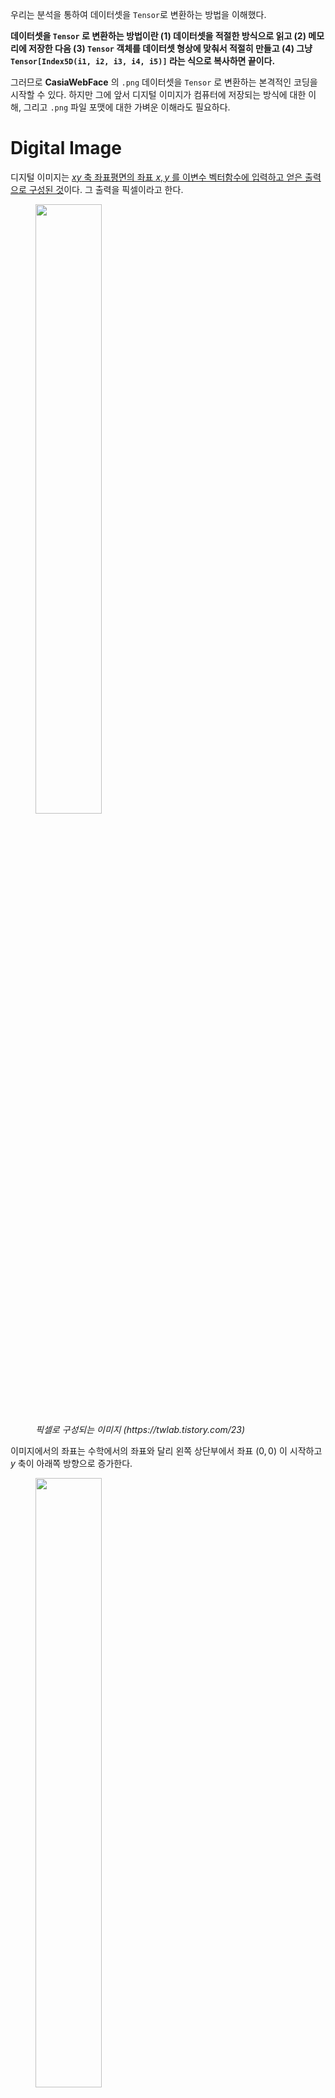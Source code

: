 우리는 분석을 통하여 데이터셋을 `Tensor`로 변환하는 방법을 이해했다.

**데이터셋을 `Tensor` 로 변환하는 방법이란 (1) 데이터셋을 적절한 방식으로 읽고 (2) 메모리에 저장한 다음 (3) `Tensor` 객체를 데이터셋 형상에 맞춰서 적절히 만들고 (4) 그냥 `Tensor[Index5D(i1, i2, i3, i4, i5)]` 라는 식으로 복사하면 끝이다.**

그러므로 **CasiaWebFace** 의 `.png` 데이터셋을 `Tensor` 로 변환하는 본격적인 코딩을 시작할 수 있다. 하지만 그에 앞서 디지털 이미지가 컴퓨터에 저장되는 방식에 대한 이해, 그리고 `.png` 파일 포맷에 대한 가벼운 이해라도 필요하다.

# Digital Image

디지털 이미지는 [$xy$ 축 좌표평면의 좌표 $x, y$ 를 이변수 벡터함수에 입력하고 얻은 출력으로 구성된 것](https://en.wikipedia.org/wiki/Digital_image)이다. 그 출력을 픽셀이라고 한다. 

<figure>
  <img src="https://t1.daumcdn.net/cfile/tistory/2724594D587F706214" width="50%" />
  <figcaption><i>픽셀로 구성되는 이미지 (https://twlab.tistory.com/23)</i></figcaption>
</figure>

이미지에서의 좌표는 수학에서의 좌표와 달리 왼쪽 상단부에서 좌표 $(0, 0)$ 이 시작하고 $y$ 축이 아래쪽 방향으로 증가한다.

<figure>
  <img src="https://t1.daumcdn.net/cfile/tistory/2466D04A5880D6BD34" width="50%" />
  <figcaption><i>이미지 좌표 (https://twlab.tistory.com/23)</i></figcaption>
</figure>

## 채널(Channel)

채널은 이미지의 픽셀의 색상 정보를 가지고 있다. 채널은 스칼라일 수도 있고 벡터일 수도 있다. 

채널이 `1` 차원, 즉 스칼라라면 보통 그레이 스케일 이미지를 나타내는데 쓰인다. 채널이 `3` 차원, 즉 벡터라면 보통 **RGB** 트루 컬러 이미지를 나타내는데 쓰인다. 

## Bit Depth

이미지가 픽셀을 정밀하게 나타내는 정도를 정밀도(**depth**)라고 한다. 정밀도를 나타내는 단위는 비트이다.

### 이진 이미지 (`depth=1`)

초기의 이미지는 흑黑 을 뜻하는 $0$ 과 백白 을 뜻하는 $1$ 만으로 픽셀을 구성했다. 이것을 이진 이미지(binary image)라고 한다. 이진 이미지의 경우 픽셀을 표현하기 위하여 `1` 비트만 있으면 되기 때문에 `depth` 가 `1` 이다.

이진 이미지는 픽셀이 `0` 또는 `1` 의 값만 가지기 때문에 채널이 `1` 이다.

<figure>
  <img src="https://kr.mathworks.com/help/images/intro4.gif" width="70%" />
  <figcaption><i>이진 이미지 (https://kr.mathworks.com/help/images/image-types-in-the-toolbox.html)</i></figcaption>
</figure>

### 그레이 스케일 (`depth=8`)

그레이 스케일은 빛의 강도만을 픽셀에 나타내는 이미지이다. 그레이 스케일의 픽셀은 `0` 부터 `255` 의 값을 가진다. `8` 비트가 있으면 $2 ^{8} = 256$ 가지 색을 표현할 수 있다. 그러므로 그레이 스케일은 픽셀 하나당 `1` 바이트(`8` 비트) 의 정밀도(**depth**) 를 갖는다.

그레이 스케일도 픽셀이 `0` 에서 `255` 의 값만 가지기 때문에 채널이 `1` 이다.

<figure>
  <img src="https://upload.wikimedia.org/wikipedia/commons/f/fa/Grayscale_8bits_palette_sample_image.png" width="30%" />
  <figcaption><i>그레이 스케일 이미지 (https://en.wikipedia.org/wiki/Grayscale)</i></figcaption>
</figure>

### 트루 컬러 (`depth=24`)

트루 컬러 이미지는 픽셀이 `3` 개의 채널을 갖고, 각 채널이 `8` 비트를 갖는다. 트루 컬러 이미지는 채널이 `3` 개 이므로 한 픽셀 당 `24` 비트로 색을 표현하는 것이다.

**RGB** 는 트루 컬러 이미지의 대표적인 예이다. **RGB** 는 빨강, 초록, 파랑의 정도를 세 가지 채널로 나타낸다. 첫번째 채널이 빨간색의 정도를 `0~255` 로 나타내고, 두번째 채널이 초록색의 정도를 `0~255` 로 나타내고, 세번째 채널이 파란색의 정도를 `0~255` 로 나타낸다. 그리고 이 세 가지 색깔의 색조합을 통해 최종적으로 한 픽셀의 색깔을 만들어낸다.

다음 그림은 `0~255` 의 정수 채널 값을 `0~1` 의 실수로 스케일링 한 것이다.

<figure>
  <img src="https://kr.mathworks.com/help/images/imagetypergb.png" width="70%" />
  <figcaption><i>트루 컬러 이미지 (https://kr.mathworks.com/help/images/image-types-in-the-toolbox.html)</i></figcaption>
</figure>

*참고 및 출처*: 

:   https://en.wikipedia.org/wiki/Digital_image

:   https://twlab.tistory.com/23

:   https://kr.mathworks.com/help/images/image-types-in-the-toolbox.html

# PNG file format

`.png` 파일의 포맷에 대한 정보는 [이곳](https://github.com/corkami/formats/blob/master/image/png.md)을 통하여 얻을 수 있었다.

## Structure

![](https://raw.githubusercontent.com/corkami/formats/master/image/PNGBasicStruct.svg)
<figcaption><i>PNG file Structure (https://github.com/corkami/formats/blob/master/image/png.md)</i></figcaption>

**PNG** 파일은 위와 같이 **Signature** 와 여러개의 **chunk** 들로 구성된다.

1. **Signature**: **PNG** 파일임을 구별할 수 있게 해주는 매직넘버로써 다음과 같은 `8` 바이트 데이터로 구성된다.

    `\x89PNG\x0d\x0a\x1a\x0a` 

2. **chunk**: [**length-type-data-checksum**] 와 같이 `4` 가지 데이터로 구성되는 데이터구조이다. 

    1. `length`: `>4u` 

        `4` 바이트 빅엔디안 `unsigned` 로 이루어진 데이터 길이 지정자이다. 이 길이는 `type-data-checksum` 의 길이가 아니라 오직 `data` 의 길이를 뜻한다. 

    2. `type`: `4c` 
    
        `4` 바이트 `char` 로 이루어진 타입 지정자이다. 타입은 `IHDR`, `IDAT`, `IEND` 등이 있다. `IHDR` 은 헤더 데이터를 뜻하고, `IDAT` 은 실제 이미지 데이터를 뜻하고, `IEND` 는 파일의 끝을 나타내는 데이터를 뜻한다.

    3. `data`: `[length]b`

        `length` 바이트만큼의 실제 이미지 데이터이다.

    4. `checksum(type+data)`: `4u`

        `4` 바이트 `unsigned` 로 이루어진 체크섬이다. 데이터가 훼손되지 않았는지 검증할 수 있게 해준다.

3. **Terminator**: 마지막으로 **PNG** 파일은 파일의 끝을 알리는 다음의 바이트 배열을 갖는다. 

    `00 00 00 00 .I .E .N .D AE 42 60 82`

## Example

![](https://raw.githubusercontent.com/corkami/formats/master/image/PNGRGB_dissected.png)
<figcaption><i>a dissected RGN png (https://github.com/corkami/formats/blob/master/image/png.md)</i></figcaption>

**PNG** 파일은 위와 같이 Signature 로 시작하여 Header, Data, Terminator 로 구성된다. 이것은 빨강, 초록, 파랑 픽셀만을 갖는 단순힌 **PNG** 파일을 분석한 것이다.

*참고 및 출처*: 

:   https://github.com/corkami/formats/blob/master/image/png.md

---

# CImg

이제 실제로 **PNG** 파일을 읽어서 메모리에 저장한 후 `Tensor` 로 변환해볼텐데 바이너리 파일을 읽고 저장하는 코드를 짜려면 [**PNG** 파일의 전체 스펙을 기술한 표준](http://www.libpng.org/pub/png/spec/1.2/png-1.2-pdg.html) 모두 이해한 다음 바이너리 레벨의 처리를 해주어야 하므로 상당히 시간 소모가 많이 된다. 심지어 바이너리 레벨의 처리는 취약점이 발생하기 매우 쉬워서 [**WICWIU**](https://github.com/WICWIU/WICWIU) 에 취약점이 생길 수도 있다. 

그러므로 **PNG** 파일을 읽을 수 있도록 이미 제작된 라이브러리를 사용하는 것이 낫다. `C++` 에서 **PNG** 파일을 읽을 수 있는 라이브러리는 많이 있지만 그 중에서 [`CImg`](http://cimg.eu) 를 사용하기로 했다. 그 이유는 다음과 같다.

1. `CImg` 는 `C++` 에서 **PNG** 이미지를 처리할 수 있도록 최적화된 라이브러리이다.

2. `CImg` 는 이미지를 처리할 수 있는 클래스 템플릿을 제공하여 다양한 픽셀 타입(`bool`, `char`, `int`, `float` 등)으로 이미지를 저장할 수 있다.

3. `CImg` 는 여러 이미지를 손쉽게 다룰 수 있는 기능을 제공한다.

4. `CImg` 는 **thread-safe** 하다.

5. `CImg` 는 가볍다. `CImg` 는 단지 하나의 헤더파일 `CImg.h` 로 구성된 라이브러리이다. `CImg` 에는 오직 `4` 가지 클래스만 정의되어 있다. `CImg` 는 다른 의존성 없이 순전히 **STL** 과 시스템 라이브러리만을 사용한다.

6. `CImg` 는 무료이고 오픈소스이다.

*참고 및 출처*: 

:   http://cimg.eu

## Installation

`git clone --depth=1 https://github.com/dtschump/CImg.git` 로 `CImg.h` 를 가져온 후 그냥 

```cpp
#include "/path/to/CImg.h"
``` 

헤더를 포함시키면 된다. 단지 헤더 파일을 포함시키는 것이 설치의 끝이다. 그리고 편의를 위하여 이름공간 `cimg_library` 를 사용하면 된다. 그러니까 

```c++ 
using namespace cimg_library;
```

를 포함시키면 된다.

## Getting Started

다음의 예제 코드를 보자. `lena.png` 는 http://optipng.sourceforge.net/pngtech/img/lena.png 에서 얻을 수 있다.

```c++ linenums="1"
#include "CImg.h"
#include <iostream>
using namespace cimg_library;
using namespace std;

int main(int c, char ** v)
{
    CImg<unsigned char> lena("lena.png");
    cout << "width: " << lena.width() << endl;
    cout << "height: " << lena.height() << endl;
    cout << "depth: " << lena.depth() << endl;
    cout << "channels: " << lena.spectrum() << endl;
    cout << "size: " << lena.size() << endl;
    cout << "pixel type: " << lena.pixel_type() << endl;
    lena.print();
    return 0;
}    
``` 

- **8**:

    트루 컬러 **RGB** 이미지인 `lena.png` 를 읽고 `unsigned char` 로 읽는다. 이미지는 보통 이처럼 `unsigned char` 로 읽으면 된다. 왜냐하면 각 채널이 `0~255` 의 값을 갖기 때문이다. 만약 `char` 로 읽으면 채널의 값이 `-128~127` 의 값을 갖게 되버린다.

- **9-15**:

    [`CImg` 의 **API**](http://cimg.eu/reference/structcimg__library_1_1CImg.html) 를 참고하면 이미지의 메타데이터를 얻을 수 있는 함수들이 있다. 그러한 함수들로 위와 같은 코드가 구성되었다.

이 프로그램을 `main.cpp` 파일에 저장한다면 리눅스 시스템에서는 다음과 같이 컴파일하고 실행하면 된다.

```shell
$ g++ main.cpp -O2 -lm -lpthread -lX11
$ ./a.out
width: 512
height: 512
depth: 1
channels: 3
size: 786432
pixel type: unsigned char
CImg<unsigned char>: this = 0x7ffdba95e5a0, size = (512,512,1,3) [768 Kio], data = (unsigned char*)0x7fe294140010..0x7fe29420000f (non-shared) = [ 226 226 223 223 226 226 228 227 ... 88 85 80 89 77 79 81 81 ], min = 3, max = 255, mean = 128.228, std = 58.9838, coords_min = (264,198,0,1), coords_max = (445,51,0,0).
```

`width()` 함수가 `512` 를 반환했다. 이것은 이미지의 가로($x$축) 길이를 뜻한다. `height()` 함수가 `512` 를 반환했다. 이것은 이미지의 세로($y$축) 길이를 뜻한다.

`depth()` 함수가 `1` 를 반환했다. 이것은 이미지의 픽셀 정밀도($z$축)을 뜻한다. 하지만 `1` 비트를 뜻하는 것이 아니라 `1` 바이트를 뜻하는 것이므로 각 채널이 `8` 비트의 픽셀 정밀도를 갖는다는 것을 의미한다. 

그런데 트루 컬러 **RGB** 이미지의 픽셀 정밀도는 `24` 라고 했었다. 하지만 `spectrum()` 함수가 `3` 을 반환하였다. 그렇기 때문에 채널이 `3` 개 이므로 $3 \times 8 = 24$ 로써 픽셀 정밀도가 `24` 가 된다. 

*참고 및 출처*: 

:   http://cimg.eu/reference/group__cimg__tutorial.html 

## 픽셀 저장 방식

`CImg` 는 생성될 때 이미지의 모든 픽셀값을 메모리에 한번에 저장한다. `CImg` 는 기본적으로 `4` 차원(`width`, `height`, `depth`, `dim`) 배열이다. 그리고 이 픽셀값들이 실제로 메모리에 저장될 때는 `width * height * depth * dim` 의 크기의 선형 배열(`1` 차원 배열)로 저장된다.

그러니까 `CImg<T>` 로 이미지 객체가 생성되면 `width * height * depth * dim * sizeof(T)` 바이트가 할당된다. 이렇게 픽셀들이 저장된 메모리의 주소값은 `CImg<T>::data()` 메소드가 반환한다. 이것을 `T*` 에 저장하면 된다. 

### 픽셀 저장 순서

픽셀값은 $x$ 축, $y$ 축, $z$ 축, $v$ 축(각각 `width`, `height`, `depth`, `dim(channels)`) 순서대로 저장된다. 즉 이미지의 왼쪽 위 픽셀부터 오른쪽 아래 픽셀까지 순서대로 저장되어 있다. 

픽셀값은 교차로 배치되어 있지 않다. 그렇기 때문에 $n \times m \times 1 \times 3$ 형상의 **RGB** 이미지는 메모리에 선형 순서로

$$ R _{00} R _{01} \dots R _{0n} R _{10} R _{11} \dots R _{1n}  \dots R _{m0} R _{m1} \dots R _{mn} $$ 

$$G _{00} G _{01} \dots G _{0n} G _{10} G _{11} \dots G _{1n}  \dots G _{m0} G _{m1} \dots G _{mn} $$ 

$$B _{00} B _{01} \dots B _{0n} B _{10} B _{11} \dots B _{1n}  \dots B _{m0} B _{m1} \dots B _{mn} $$

로 저장되어 있고, 

$$ R _{00} G _{00} B _{00} R _{01} G _{01} B _{01} \dots $$

처럼 교차로 저장되어 있지 않다.

### 픽셀 값 가져오기

[`CImg` 의 **API**](http://cimg.eu/reference/structcimg__library_1_1CImg.html) 를 참조하면 [`()` 연산자 오버로딩 메소드](http://cimg.eu/reference/structcimg__library_1_1CImg.html#accb8526e4303186fb6246ac1301fdf66)를 볼 수 있다. 이 메소드는 다음과 같이 정의되어 있다.

```c++ linenums="1"
T& operator() 	(const unsigned int  	x,
                 const unsigned int  	y = 0,
                 const unsigned int  	z = 0,
                 const unsigned int  	c = 0 
                ) 	
```

그리고 설명은 다음과 같다.

!!! quote

    Access to a pixel value.

    Return a reference to a located pixel value of the image instance, being possibly const, whether the image instance is const or not. This is the standard method to get/set pixel values in CImg<T> images.

    Parameter

    :   `x`:	X-coordinate of the pixel value

    :   `y`:	Y-coordinate of the pixel value

    :   `z`:	Z-coordinate of the pixel value

    :   `c`:	C-coordinate of the pixel value

이것을 사용하면 매우 편리하게 좌표로 이미지가 저장되어 있는 곳의 메모리를 참조할 수 있다.

위에서 설명한 $n \times m \times 1 \times 3$ 형상의 **RGB** 이미지를 참조하는 예시를 들어보자.

$R _{00}$ 값을 가져오려면 `img(0, 0, 0, 0)` 로 참조하면 된다.

$R _{01}$ 값을 가져오려면 `img(1, 0, 0, 0)` 로 참조하면 된다.

$G _{00}$ 값을 가져오려면 `img(0, 0, 0, 1)` 로 참조하면 된다.

$G _{01}$ 값을 가져오려면 `img(1, 0, 0, 1)` 로 참조하면 된다.

$B _{00}$ 값을 가져오려면 `img(0, 0, 0, 2)` 로 참조하면 된다.

!!! example

    $1 \times 5 \times 1 \times 1$ 형상의 이미지 $A$ 를 `CImg` 로 저장한다면 메모리에 선형순서로

    $$ A _{00} A _{10} A _{20} A _{30} A _{40} $$

    와 같이 저장된다. 이때 픽셀값 $A _{00}$ 은 `img(0, 0)`, $A _{10}$ 은 `img(0, 1)`, $\dots$, $A _{40}$ 는 `img(0, 4)` 로 참조할 수 있다.

    $5 \times 1 \times 1 \times 1$ 형상의 이미지 $A$ 를 `CImg` 로 저장한다면 메모리에 선형순서로

    $$ A _{00} A _{01} A _{02} A _{03} A _{04} $$
    
    와 같이 저장된다. 이때 픽셀값 $A _{00}$ 은 `img(0, 0)`, $A _{01}$ 은 `img(1, 0)`, $\dots$, $A _{04}$ 는 `img(4, 0)` 로 참조할 수 있다.

또한 `CImg` 는 축이 `1` 일 경우 그 좌표값을 생략할 수 있도록 해준다. 다음 예시를 보면 $(10, 10)$ 의 $B$ 의 값을 `valB = img(10,10,2)` 로 참조하는 것이 가능하다는 것을 알 수 있다.

!!! example

    ```c++ linenums="1"
    // Construct a 100x100x1x3 (color) image with pixels set to '0'
    CImg<float> img(100,100,1,3,0);
    const float
    // Read red value at coordinates (10,10)
    valR = img(10,10,0,0), 
    // Read green value at coordinates (10,10)
    valG = img(10,10,0,1), 
    // Read blue value at coordinates (10,10) (Z-coordinate can be omitted)
    valB = img(10,10,2),   
    // Compute average pixel value
    avg = (valR + valG + valB)/3; 
    // Replace the color pixel (10,10) by the average grey value
    img(10,10,0) = img(10,10,1) = img(10,10,2) = avg; 
    ```

*참고 및 출처*: 

:   http://cimg.eu/reference/group__cimg__storage.html

## Image Loop

`CImg` 는 픽셀 버퍼 루프, 차원 루프 매크로를 제공한다. 가령 `cimg_forX(img,x)` 은 

```cpp
for (int x = 0; x<img.width(); ++x)
``` 

와 똑같다. `CImg` 의 이 기능은 데이터셋을 `Tensor` 로 변환할 때 편하게 사용될 수 있을 것 같다.

!!! example

    ```c++ linenums="1"
    CImg<unsigned char> img(256,256,1,3);       // Define a 256x256 color image
    cimg_forXYC(img,x,y,c) { img(x,y,c) = (x+y)*(c+1)/6; }
    img.display("Color gradient");
    ```

!!! success

    이로써 데이터셋을 `Tensor` 로 변환하는 코드를 대충 다음과 같이 구상해볼 수 있을것 하다.

    ```c++ linenums="1"
    CImg<unsigned char> lena("lena.png");

    Tensor<float> t; 
    cimg_forXYZC(lena, x, y, z, c) { 
        t[Index3D(Shape, x, y, c)] = static_cast<float>(img(x, y, z, c));
    }
    ```

    그런데 축이 `1` 일 경우 좌표를 생략해도 된다고 했으니까 다음과 같이 더욱 간략하게 짤 수도 있을 것 같다.

    ```c++ linenums="1"
    CImg<unsigned char> lena("lena.png");

    Tensor<float> t; 
    cimg_forXYC(lena, x, y, c) { 
        t[Index3D(Shape, x, y, c)] = static_cast<float>(img(x, y, c));
    }
    ```

*참고 및 출처*: 

:   http://cimg.eu/reference/group__cimg__loops.html

## CImg 테스트

`CImg` 가 충분히 괜찮은 라이브러리인 것 같으니 마지막으로 충분히 검증된 파이썬 패키지를 통하여 이미지를 읽는 것을 비교하면서 `CImg` 가 픽셀을 잘 저장하고 있는지 테스트해도록 하자.

먼저 `CImg` 로 다음과 같은 간단한 프로그램을 만들어본다.

```c++ linenums="1"
#include "CImg.h"
#include <iostream>
using namespace cimg_library;
using namespace std;

int main(int c, char ** v)
{
    CImg<float> lena("lena.png");
    cout << "R of (0, 0): " << lena(0, 0, 0) << endl;
    cout << "R of (0, 1): " << lena(1, 0, 0) << endl;
    cout << "R of (27, 199): " << lena(199, 27, 0) << endl;
    cout << "G of (0, 0): " << lena(0, 0, 1) << endl;
    cout << "G of (381, 501): " << lena(501, 381, 1) << endl;
    cout << "B of (0, 0): " << lena(0, 0, 2) << endl;
    cout << "B of (1, 0): " << lena(0, 1, 2) << endl;
    cout << "B of (144, 9): " << lena(9, 144, 2) << endl;
    return 0;
} 
```

- **9-16**:

    $(0, 0), (0, 1), (27, 199)$ 의 **R** 값과 $(0, 0), (381, 501)$ 의 **G** 값과 $(0, 0), (1, 0), (144, 9)$ 의 **B** 값을 출력해본다.

출력 결과는 다음과 같다. 

```shell
$ g++ main.cpp -O2 -lm -lpthread -lX11
$ ./a.out
R of (0, 0): 226
R of (0, 1): 226
R of (27, 199): 211
G of (0, 0): 137
G of (381, 501): 179
B of (0, 0): 125
B of (1, 0): 125
B of (144, 9): 72
```

이제 **Python** 패키지 `imageio` 를 통하여 똑같은 이미지를 읽고 같은 좌표값을 출력해본다. 다음과 같이 간단한 **Python** 프로그램을 만들고 `test_cimg.py` 로 저장하자.

```python
import imageio
lena = imageio.imread("lena.png")

print("R of (0, 0):", lena[0, 0, 0])
print("R of (0, 1):", lena[0, 1, 0])
print("R of (27, 199):", lena[27, 199, 0])
print("G of (0, 0):", lena[0, 0, 1])
print("G of (381, 501):", lena[381, 501, 1])
print("B of (0, 0):", lena[0, 0, 2])
print("B of (1, 0):", lena[1, 0, 2])
print("B of (144, 9):", lena[144, 9, 2])
```

출력 결과는 다음과 같다.

```shell
$ python test_cimg.py
R of (0, 0): 226
R of (0, 1): 226
R of (27, 199): 211
G of (0, 0): 137
G of (381, 501): 179
B of (0, 0): 125
B of (1, 0): 125
B of (144, 9): 72
```

`CImg` 프로그램의 출력 결과와 완전히 똑같다는 것을 알 수 있다.

---

# Coding: Data &rarr; Tensor

데이터셋을 `Tensor` 로 변환하는 방법은 **(1) 데이터셋을 적절한 방식으로 읽고 (2) 메모리에 저장한 다음 (3) `Tensor` 객체를 데이터셋 형상에 맞춰서 적절히 만들고 (4) 그냥 `Tensor[Index5D(i1, i2, i3, i4, i5)]` 라는 식으로 복사하는 것이었다.**

그런데 이제 우리는 디지털 이미지가 어떤 형태로 컴퓨터에 저장되는지, 그리고 `.png` 파일 포맷은 어떻게 되어 있는지, 그리고 `CImg` 로 `.png` 파일을 읽고 어떻게 픽셀값들을 정확한 좌표로 참조할 수 있는지 알았다.

그러므로 **CasiaWebFace** 의 `.png` 데이터셋을 `Tensor` 로 변환하는 본격적인 코딩을 시작할 수 있다. 

## Convert first `.png` &rarr; `Tensor`

먼저 우리는 지금까지의 분석과 학습을 기반으로 **CasiaWebFace** 데이터셋 중 첫번째 디렉토리의 첫번째 `.png` 파일을 읽어서 `Tensor` 로 변환하는 코드를 다음과 같이 쉽게 만들 수 있게 되었다. 

다음 코드에서는 `.png` 를 `Tensor` 로 변환할 뿐만 아니라 제대로 변환되었는지 확인하기 위하여 `CImg` 객체와 `Tensor` 객체의 메타데이터와 실제데이터를 비교해보았다.

```c++ linenums="1"
#include <iostream>
#include <fstream>
#include <iterator>
#include <vector>
#include <dirent.h>
#include <sys/types.h>
#include "CImg.h"
#include "WICWIU/WICWIU_src/Tensor.hpp"
using namespace cimg_library;

DIR* getDirList(const char * dirName)
{
    DIR *dir;
    if ((dir = opendir(dirName)) == NULL)
        throw std::invalid_argument("could not open directory");
    return dir;
}

void test_convertFirstCasia2Tensor();

int main(int argc, char const *argv[])
{
    test_convertFirstCasia2Tensor();
    return EXIT_SUCCESS;
}

void test_convertFirstCasia2Tensor()
{
    DIR * dir;
    std::string casiaTrainDirPath = "/tmp/casia_train";
    std::string casiaTrainFirstDirPath;
    std::string casiaTrainFirstImagePath;

    //
    // Get first directory of casia_train
    //
    try
    {
        dir = getDirList(casiaTrainDirPath.c_str());
        if (dir == nullptr)
            throw;
        struct dirent *ent;

        for (int idx = 0; (ent = readdir(dir)) != NULL; idx++)
        {
            if (idx == 2) // first index (because: 0 -> . 1 -> .. 2 -> first path)
            {
                casiaTrainFirstDirPath = casiaTrainDirPath + "/" + std::string(ent->d_name);
            }
        }
        closedir(dir);
    } 
    catch (const std::invalid_argument& e)
    {
        std::cerr << e.what() << std::endl;
    }

    //
    // Get first image of first directory
    //
    try
    {
        dir = getDirList(casiaTrainFirstDirPath.c_str());
        if (dir == nullptr)
            throw;
        struct dirent *ent;

        for (int idx = 0; (ent = readdir(dir)) != NULL; idx++)
        {
            if (idx == 2) // first index (because: 0 -> . 1 -> .. 2 -> first path)
            {
                casiaTrainFirstImagePath = casiaTrainFirstDirPath + "/" +std::string(ent->d_name);
            }
        }
        closedir(dir);
    } 
    catch (const std::invalid_argument& e)
    {
        std::cerr << e.what() << std::endl;
    }

    //
    // Data to Tensor
    //
    CImg<unsigned char> casiaTrainFirstImage(casiaTrainFirstImagePath.c_str());

    Tensor<unsigned char> * casiaTrainFirstTensor =\ 
        new Tensor<unsigned char>(
                casiaTrainFirstImage.width(),
                casiaTrainFirstImage.height(),
                casiaTrainFirstImage.spectrum()
                );
    Shape * casiaTrainFirstTensorShape = casiaTrainFirstTensor->GetShape();

    cimg_forXYC(casiaTrainFirstImage, x, y, c) { 
        (*casiaTrainFirstTensor)[Index3D(casiaTrainFirstTensorShape, x, y, c)] =\
            casiaTrainFirstImage(x, y, c);
    }

    std::cout << "##########################################" << std::endl;
    std::cout << "######### Meta data comparison ###########" << std::endl;
    std::cout << "##########################################" << std::endl;
    std::cout << std::endl;

    std::cout << "CImg width: " << casiaTrainFirstImage.width() << std::endl;
    std::cout << "CImg height: " << casiaTrainFirstImage.height() << std::endl;
    std::cout << "CImg depth: " << casiaTrainFirstImage.depth() << std::endl;
    std::cout << "CImg channels: " << casiaTrainFirstImage.spectrum() << std::endl;
    std::cout << "CImg size: " << casiaTrainFirstImage.size() << std::endl;
    std::cout << "CImg pixel type: " << casiaTrainFirstImage.pixel_type() << std::endl;
    casiaTrainFirstImage.print();
    std::cout << std::endl;

    std::cout << "Tensor shape: " << casiaTrainFirstTensorShape << std::endl;
    std::cout << "Tensor rank: " << casiaTrainFirstTensor->GetRank() << std::endl;
    std::cout << "Tensor dim(0): " << casiaTrainFirstTensor->GetDim(0) << std::endl;
    std::cout << "Tensor dim(1): " << casiaTrainFirstTensor->GetDim(1) << std::endl;
    std::cout << "Tensor dim(2): " << casiaTrainFirstTensor->GetDim(2) << std::endl;
    std::cout << "Tensor Capacity: " << casiaTrainFirstTensor->GetCapacity() << std::endl;
    std::cout << std::endl;

    std::cout << "##########################################" << std::endl;
    std::cout << "######### Real data comparison ###########" << std::endl;
    std::cout << "##########################################" << std::endl;
    std::cout << std::endl;

    std::cout << "CImg R of (0, 0): " << static_cast<unsigned int>(casiaTrainFirstImage(0, 0, 0)) << std::endl;
    std::cout << "CImg R of (0, 1): " << static_cast<unsigned int>(casiaTrainFirstImage(1, 0, 0)) << std::endl;
    std::cout << "CImg R of (27, 159): " << static_cast<unsigned int>(casiaTrainFirstImage(159, 27, 0)) << std::endl;
    std::cout << "CImg G of (0, 0): " << static_cast<unsigned int>(casiaTrainFirstImage(0, 0, 1)) << std::endl;
    std::cout << "CImg G of (31, 51): " << static_cast<unsigned int>(casiaTrainFirstImage(51, 31, 1)) << std::endl;
    std::cout << "CImg B of (0, 0): " << static_cast<unsigned int>(casiaTrainFirstImage(0, 0, 2)) << std::endl;
    std::cout << "CImg B of (1, 0): " << static_cast<unsigned int>(casiaTrainFirstImage(0, 1, 2)) << std::endl;
    std::cout << "CImg B of (144, 9): " << static_cast<unsigned int>(casiaTrainFirstImage(9, 144, 2)) << std::endl;
    std::cout << std::endl;

    std::cout << "Tensor R of (0, 0): " << static_cast<unsigned int>((*casiaTrainFirstTensor)[Index3D(casiaTrainFirstTensorShape, 0, 0, 0)]) << std::endl;
    std::cout << "Tensor R of (0, 1): " << static_cast<unsigned int>((*casiaTrainFirstTensor)[Index3D(casiaTrainFirstTensorShape, 1, 0, 0)]) << std::endl;
    std::cout << "Tensor R of (27, 159): " << static_cast<unsigned int>((*casiaTrainFirstTensor)[Index3D(casiaTrainFirstTensorShape, 159, 27, 0)]) << std::endl;
    std::cout << "Tensor G of (0, 0): " << static_cast<unsigned int>((*casiaTrainFirstTensor)[Index3D(casiaTrainFirstTensorShape, 0, 0, 1)]) << std::endl;
    std::cout << "Tensor G of (31, 51): " << static_cast<unsigned int>((*casiaTrainFirstTensor)[Index3D(casiaTrainFirstTensorShape, 51, 31, 1)]) << std::endl;
    std::cout << "Tensor B of (0, 0): " << static_cast<unsigned int>((*casiaTrainFirstTensor)[Index3D(casiaTrainFirstTensorShape, 0, 0, 2)]) << std::endl;
    std::cout << "Tensor B of (1, 0): " << static_cast<unsigned int>((*casiaTrainFirstTensor)[Index3D(casiaTrainFirstTensorShape, 0, 1, 2)]) << std::endl;
    std::cout << "Tensor B of (144, 9): " << static_cast<unsigned int>((*casiaTrainFirstTensor)[Index3D(casiaTrainFirstTensorShape, 9, 144, 2)]) << std::endl;
    std::cout << std::endl;
}
```

- **11-17**, **29-80**:

    이 코드들은 [Step 1. Data &rarr; Tensor: Analysis&#58; LFW 1](step1-1.md) 에서 이미 설명하였다.

- **85**:

    **CasiaWebFace** 의 첫번째 디렉토리의 첫번째 `.png` 데이터를 `CImg` 로 읽는다.

- **87-92**:

    `.png` 의 $x$축, $y$축, $c$축 정보를 통하여 `Tensor` 를 생성한다.

- **95-98**:

    데이터를 `Tensor` 에 복사한다.

- **100-120**:

    `CImg` 객체와 `Tensor` 의 메타데이터를 비교한다.

- **122-145**:

    `CImg` 객체와 `Tensor` 의 실제데이터를 비교한다.

출력 결과는 다음과 같다.

![cmd_URpMlwXPfv](https://user-images.githubusercontent.com/16812446/89713770-dea6f800-d9d4-11ea-9c6a-a98689eb340e.png)

!!! success

    이로써 우리는 성공적으로 **CasiaWebFace** 의 첫번째 디렉토리의 첫번째 `.png` 데이터를 `Tensor` 로 변환하였다.